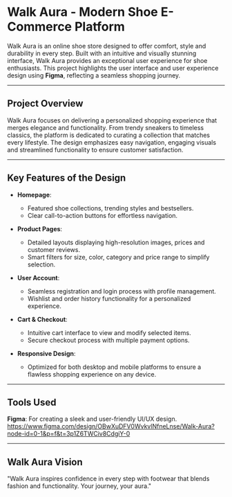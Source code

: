 # Walk Aura - Modern Shoe E-Commerce Platform  

Walk Aura is an online shoe store designed to offer comfort, style and durability in every step. Built with an intuitive and visually stunning interface, Walk Aura provides an exceptional user experience for shoe enthusiasts. This project highlights the user interface and user experience design using **Figma**, reflecting a seamless shopping journey.

---

## Project Overview  

Walk Aura focuses on delivering a personalized shopping experience that merges elegance and functionality. From trendy sneakers to timeless classics, the platform is dedicated to curating a collection that matches every lifestyle. The design emphasizes easy navigation, engaging visuals and streamlined functionality to ensure customer satisfaction.

---

## Key Features of the Design  

- **Homepage**:  
   - Featured shoe collections, trending styles and bestsellers.  
   - Clear call-to-action buttons for effortless navigation.  

- **Product Pages**:  
   - Detailed layouts displaying high-resolution images, prices and customer reviews.  
   - Smart filters for size, color, category and price range to simplify selection.  

- **User Account**:  
   - Seamless registration and login process with profile management.  
   - Wishlist and order history functionality for a personalized experience.  

- **Cart & Checkout**:  
   - Intuitive cart interface to view and modify selected items.  
   - Secure checkout process with multiple payment options.  

- **Responsive Design**:  
   - Optimized for both desktop and mobile platforms to ensure a flawless shopping experience on any device.  

---

## Tools Used  

**Figma**: For creating a sleek and user-friendly UI/UX design.
https://www.figma.com/design/OBwXuDFV0WvkvlNfneLnse/Walk-Aura?node-id=0-1&p=f&t=3p1Z6TWCiv8CdgiY-0

---

## Walk Aura Vision  

"Walk Aura inspires confidence in every step with footwear that blends fashion and functionality. Your journey, your aura."





